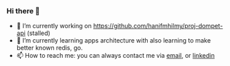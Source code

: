### Hi there 👋

<!--
**hanifmhilmy/hanifmhilmy** is a ✨ _special_ ✨ repository because its `README.md` (this file) appears on your GitHub profile.

Here are some ideas to get you started:

- 🔭 I’m currently working on https://github.com/hanifmhilmy/proj-dompet-api
- 🌱 I’m currently learning apps architecture with also learning to familiarize myself with the redis
- 👯 I’m looking to collaborate on ...
- 🤔 I’m looking for help with ...
- 💬 Ask me about ...
- 📫 How to reach me: ...
- 😄 Pronouns: ...
- ⚡ Fun fact: ...
-->

- 🔭 I’m currently working on https://github.com/hanifmhilmy/proj-dompet-api  (stalled)
- 🌱 I’m currently learning apps architecture with also learning to make better known redis, go.
- 📫 How to reach me: you can always contact me via [email](mailto:hanifmhilmy@outlook.com), or [linkedin](https://www.linkedin.com/in/hanifmhilmy/)
